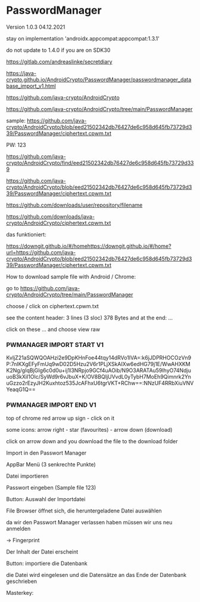 # PasswordManager

Version 1.0.3 04.12.2021

stay on implementation 'androidx.appcompat:appcompat:1.3.1'

do not update to 1.4.0 if you are on SDK30

https://gitlab.com/andreaslinke/secretdiary

https://java-crypto.github.io/AndroidCrypto/PasswordManager/passwordmanager_database_import_v1.html

https://github.com/java-crypto/AndroidCrypto

https://github.com/java-crypto/AndroidCrypto/tree/main/PasswordManager

sample: 
https://github.com/java-crypto/AndroidCrypto/blob/eed21502342db76427de6c958d645fb73729d339/PasswordManager/ciphertext.cpwm.txt

PW: 123

https://github.com/java-crypto/AndroidCrypto/find/eed21502342db76427de6c958d645fb73729d339

https://github.com/java-crypto/AndroidCrypto/blob/eed21502342db76427de6c958d645fb73729d339/PasswordManager/ciphertext.cpwm.txt

https://github.com/downloads/user/repository/filename

https://github.com/downloads/java-crypto/AndroidCrypto/ciphertext.cpwm.txt

das funktioniert:

https://downgit.github.io/#/homehttps://downgit.github.io/#/home?url=https://github.com/java-crypto/AndroidCrypto/blob/eed21502342db76427de6c958d645fb73729d339/PasswordManager/ciphertext.cpwm.txt

How to download sample file with Android / Chrome:

go to https://github.com/java-crypto/AndroidCrypto/tree/main/PasswordManager

choose / click on ciphertext.cpwm.txt

see the content header: 3 lines (3 sloc) 378 Bytes and at the end: ...

click on these ... and choose view raw

### PWMANAGER IMPORT START V1 ###
KvljZ21aSQWQOAHzi2e9DpKHnFoe44tqy14dRVo1IVA=:k6jJDPRHOCOzVn9P:7nIKXgEFyFmUq9wD02D5Hzu2V6r1PLjXSkAIXw6edHG79j1E/WwAHXKMK2Ng/gIqBjGIg6c0d0u+ij1l3NRpjo9GCf4uAOib/N9O3ARATAu59IhyO74NdjuuoB3kXiI1Olc/SyWd9r6vJbuX+K/OV8BQIjUVvdL0yTybH7MoEh9Qimnrk2YnuGzzo2rEzyJH2Kuxhtoz535JcAFhxU6tgrVKT+RChw==:NNzUF4RRbXiuVNVYeaqG1Q==
### PWMANAGER IMPORT END V1 ###

top of chrome red arrow up sign - click on it

some icons: arrow right - star (favourites) - arrow down (download)

click on arrow down and you download the file to the download folder

Import in den Passwort Manager

AppBar Menü (3 senkrechte Punkte)

Datei importieren

Passwort eingeben (Sample file 123)

Button: Auswahl der Importdatei

File Browser öffnet sich, die heruntergeladene Datei auswählen

da wir den Passwort Manager verlassen haben müssen wir uns neu anmelden

-> Fingerprint

Der Inhalt der Datei erscheint

Button: importiere die Datenbank

die Datei wird eingelesen und die Datensätze an das Ende der Datenbank geschrieben


Masterkey:












